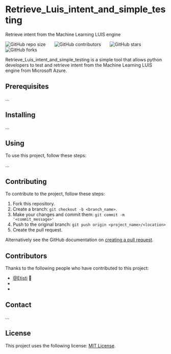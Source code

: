 # Retrieve_Luis_intent_and_simple_testing
 Retrieve intent from the Machine Learning LUIS engine

![GitHub repo size](https://img.shields.io/github/repo-size/Etisti/Retrieve_Luis_intent_and_simple_testing) &nbsp;&nbsp;&nbsp;&nbsp;&nbsp;
![GitHub contributors](https://img.shields.io/github/contributors/Etisti/Retrieve_Luis_intent_and_simple_testing) &nbsp;&nbsp;&nbsp;&nbsp;&nbsp;
![GitHub stars](https://img.shields.io/github/stars/Etisti/Retrieve_Luis_intent_and_simple_testing?style=social) &nbsp;&nbsp;&nbsp;&nbsp;&nbsp;
![GitHub forks](https://img.shields.io/github/forks/Etisti/Retrieve_Luis_intent_and_simple_testing?style=social)

Retrieve_Luis_intent_and_simple_testing is a simple tool that allows python developers to test and retrieve intent from the Machine Learning LUIS engine from Microsoft Azure.

## Prerequisites

...

## Installing

...

## Using

To use this project, follow these steps:

...

## Contributing

To contribute to the project, follow these steps:

1. Fork this repository.
2. Create a branch: `git checkout -b <branch_name>`.
3. Make your changes and commit them: `git commit -m '<commit_message>'`
4. Push to the original branch: `git push origin <project_name>/<location>`
5. Create the pull request.

Alternatively see the GitHub documentation on [creating a pull request](https://help.github.com/en/github/collaborating-with-issues-and-pull-requests/creating-a-pull-request).

## Contributors

Thanks to the following people who have contributed to this project:

* [@Etisti](https://github.com/Etisti) 📖
*
*

## Contact

...

## License

This project uses the following license: [MIT License](<https://github.com/Etisti/Retrieve_Luis_intent_and_simple_testing/blob/main/LICENSE>).
